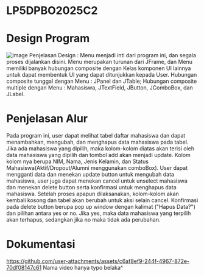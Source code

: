# LP5DPBO2025C2

# Design Program
![image](https://github.com/user-attachments/assets/b1e1a7a0-f807-4e7d-8999-28be0e9fc510)
Penjelasan Design : Menu menjadi inti dari program ini, dan segala proses dijalankan disini. Menu merupakan turunan dari JFrame, dan Menu memiliki banyak hubungan composite dengan Kelas komponen UI lainnya untuk dapat membentuk UI yang dapat ditunjukkan kepada User.
Hubungan composite tunggal dengan Menu : JPanel dan JTable;
Hubungan composite multiple dengan Menu : Mahasiswa, JTextField, JButton, JComboBox, dan JLabel.

# Penjelasan Alur
Pada program ini, user dapat melihat tabel daftar mahasiswa dan dapat menambahkan, mengubah, dan menghapus data mahasiswa pada tabel. Jika ada mahasiswa yang dipilih, maka kolom-kolom diatas akan terisi oleh data mahasiswa yang dipilih dan tombol add akan menjadi update. Kolom kolom nya berupa NIM, Nama, Jenis Kelamin, dan Status Mahasiswa(Aktif/Dropout/Alumni menggunakan comboBox). 
User dapat mengganti data dan menekan update button untuk mengubah data mahasiswa, user juga dapat menekan cancel untuk unselect mahasiswa dan menekan delete button serta konfirmasi untuk menghapus data mahasiswa. Setelah proses apapun dilaksanakan, kolom-kolom akan kembali kosong dan tabel akan berubah untuk aksi selain cancel. Konfirmasi pada delete button berupa pop up window dengan kalimat ("Hapus Data?") dan pilihan antara yes or no. Jika yes, maka data mahasiswa yang terpilih akan terhapus, sedangkan jika no maka tidak ada perubahan.

# Dokumentasi
https://github.com/user-attachments/assets/c6af8ef9-244f-4967-872e-70df08147c61
Nama video hanya typo belaka^
